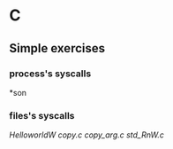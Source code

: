 # C
## Simple exercises
### process's syscalls
*son
### files's syscalls
*HelloworldW*
*copy.c*
*copy_arg.c*
*std_RnW.c*
